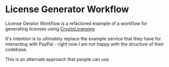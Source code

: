 License Generator Workflow
==========================

License Gerator Workflow is a refactored example of a workflow for generating licenses using [CryptoLicensing](http://www.ssware.com/cryptolicensing) 

It's intention is to ultimately replace the example service that they have for interacting with PayPal - right now I am not happy with the structure of their codebase. 

This is an alternate approach that people can use.
